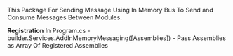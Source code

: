 This Package For Sending Message Using In Memory Bus To Send and Consume Messages Between Modules.

**Registration**
In Program.cs
	- builder.Services.AddInMemoryMessaging([Assemblies])
	- Pass Assemblies as Array Of Registered Assemblies